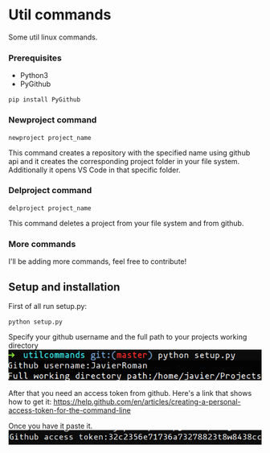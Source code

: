 # Util commands
Some util linux commands.
### Prerequisites
* Python3
* PyGithub
```
pip install PyGithub
```

### Newproject command
```
newproject project_name
```
This command creates a repository with the specified name using github api and it creates the corresponding project folder in your file system. Additionally it opens VS Code in that specific folder.
### Delproject command
```
delproject project_name
```
This command deletes a project from your file system and from github.

### More commands
I'll be adding more commands, feel free to contribute!

## Setup and installation
First of all run setup.py:
```
python setup.py
```
Specify your github username and the full path to your projects working directory
![Username and working irectory](example1.png)

After that you need an access token from github. Here's a link that shows how to get it:
https://help.github.com/en/articles/creating-a-personal-access-token-for-the-command-line

Once you have it paste it.
![Access token specification](example2.png)
